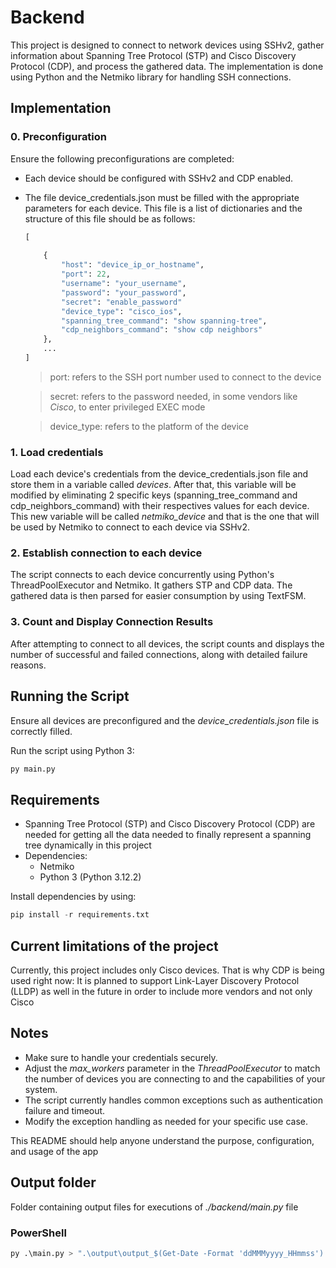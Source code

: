 # Backend

This project is designed to connect to network devices using SSHv2, gather information about Spanning Tree Protocol (STP) and Cisco Discovery Protocol (CDP), and process the gathered data. The implementation is done using Python and the Netmiko library for handling SSH connections.

## Implementation

### 0. Preconfiguration
Ensure the following preconfigurations are completed:

* Each device should be configured with SSHv2 and CDP enabled.
* The file device_credentials.json must be filled with the appropriate parameters for each device. This file is a list of dictionaries and the structure of this file should be as follows:

    ```python
    [
        
        {
            "host": "device_ip_or_hostname",
            "port": 22,
            "username": "your_username",
            "password": "your_password",
            "secret": "enable_password"
            "device_type": "cisco_ios",
            "spanning_tree_command": "show spanning-tree",
            "cdp_neighbors_command": "show cdp neighbors"
        },
        ...
    ]
    ```
    > port: refers to the SSH port number used to connect to the device

    > secret: refers to the password needed, in some vendors like *Cisco*, to enter privileged EXEC mode
    
    > device_type: refers to the platform of the device

### 1. Load credentials

Load each device's credentials from the device_credentials.json file and store them in a variable called *devices*. 
After that, this variable will be modified by eliminating 2 specific keys (spanning_tree_command and cdp_neighbors_command) with their respectives values for each device. This new variable will be called *netmiko_device* and that is the one that will be used by Netmiko to connect to each device via SSHv2.

### 2. Establish connection to each device

The script connects to each device concurrently using Python's ThreadPoolExecutor and Netmiko. It gathers STP and CDP data. The gathered data is then parsed for easier consumption by using TextFSM.

### 3. Count and Display Connection Results
After attempting to connect to all devices, the script counts and displays the number of successful and failed connections, along with detailed failure reasons.

## Running the Script

Ensure all devices are preconfigured and the *device_credentials.json* file is correctly filled.

Run the script using Python 3:
```python
py main.py
```

## Requirements

* Spanning Tree Protocol (STP) and Cisco Discovery Protocol (CDP) are needed for getting all the data needed to finally represent a spanning tree dynamically in this project
* Dependencies:
    - Netmiko
    - Python 3 (Python 3.12.2)
    
Install dependencies by using:
```python
pip install -r requirements.txt
```

## Current limitations of the project

Currently, this project includes only Cisco devices. That is why CDP is being used right now: It is planned to support Link-Layer Discovery Protocol (LLDP) as well in the future in order to include more vendors and not only Cisco

## Notes

* Make sure to handle your credentials securely.
* Adjust the *max_workers* parameter in the *ThreadPoolExecutor* to match the number of devices you are connecting to and the capabilities of your system.
* The script currently handles common exceptions such as authentication failure and timeout. 
* Modify the exception handling as needed for your specific use case.

This README should help anyone understand the purpose, configuration, and usage of the app

## Output folder

Folder containing output files for executions of *./backend/main.py* file 

### PowerShell
```python
py .\main.py > ".\output\output_$(Get-Date -Format 'ddMMMyyyy_HHmmss').txt"
```